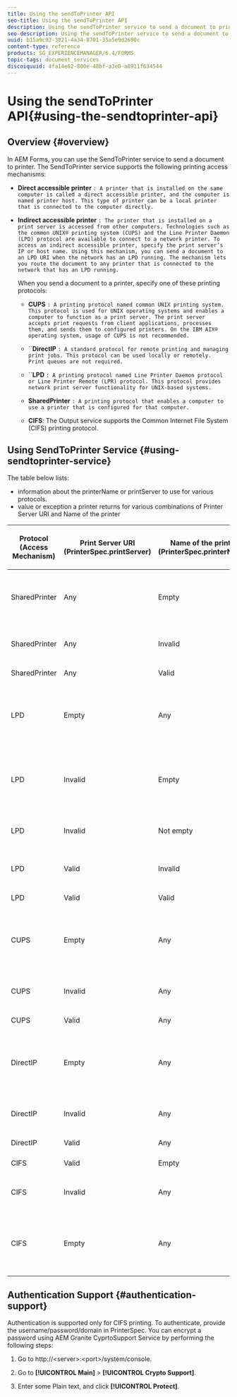 ```yaml
---
title: Using the sendToPrinter API
seo-title: Using the sendToPrinter API
description: Using the sendToPrinter service to send a document to printer.
seo-description: Using the sendToPrinter service to send a document to printer.
uuid: b15a9c92-3821-4a34-8701-35a5e9d2690c
content-type: reference
products: SG_EXPERIENCEMANAGER/6.4/FORMS
topic-tags: document_services
discoiquuid: 4fa14e62-800e-48bf-a3e0-a8911f634544
---
```


# Using the sendToPrinter API{#using-the-sendtoprinter-api}

## Overview {#overview}

In AEM Forms, you can use the SendToPrinter service to send a document to printer. The SendToPrinter service supports the following printing access mechanisms:

* **Direct accessible printer** `: A printer that is installed on the same computer is called a direct accessible printer, and the computer is named printer host. This type of printer can be a local printer that is connected to the computer directly.`

* **Indirect accessible printer** `: The printer that is installed on a print server is accessed from other computers. Technologies such as the common UNIX® printing system (CUPS) and the Line Printer Daemon (LPD) protocol are available to connect to a network printer. To access an indirect accessible printer, specify the print server’s IP or host name. Using this mechanism, you can send a document to an LPD URI when the network has an LPD running. The mechanism lets you route the document to any printer that is connected to the network that has an LPD running.`  
  
  When you send a document to a printer, specify one of these printing protocols:

    * **CUPS** `: A printing protocol named common UNIX printing system. This protocol is used for UNIX operating systems and enables a computer to function as a print server. The print server accepts print requests from client applications, processes them, and sends them to configured printers. On the IBM AIX® operating system, usage of CUPS is not recommended.`
    
    * ``**DirectIP** `: A standard protocol for remote printing and managing print jobs. This protocol can be used locally or remotely. Print queues are not required.`
    
    * ``**LPD** `: A printing protocol named Line Printer Daemon protocol or Line Printer Remote (LPR) protocol. This protocol provides network print server functionality for UNIX-based systems.`
    
    * **SharedPrinter** `: A printing protocol that enables a computer to use a printer that is configured for that computer.`
    
    * **CIFS**: The Output service supports the Common Internet File System (CIFS) printing protocol.

## Using SendToPrinter Service {#using-sendtoprinter-service}

The table below lists:

* information about the printerName or printServer to use for various protocols.
* value or exception a printer returns for various combinations of Printer Server URI and Name of the printer

<table> 
 <tbody> 
  <tr> 
   <th><p>Protocol (Access Mechanism)</p> </th> 
   <th><p>Print Server URI (PrinterSpec.printServer)</p> </th> 
   <th>Name of the printer (PrinterSpec.printerName)</th> 
   <th><p>Result</p> </th> 
  </tr> 
 </tbody> 
 <tbody> 
  <tr> 
   <td>SharedPrinter</td> 
   <td>Any</td> 
   <td>Empty<br /> </td> 
   <td>Exception: Required argument sPrinterName cannot be empty.</td> 
  </tr> 
  <tr> 
   <td>SharedPrinter</td> 
   <td>Any</td> 
   <td>Invalid</td> 
   <td>An exception states that the printer cannot be found.</td> 
  </tr> 
  <tr> 
   <td>SharedPrinter</td> 
   <td>Any</td> 
   <td>Valid</td> 
   <td>Successful print job.</td> 
  </tr> 
  <tr> 
   <td>LPD</td> 
   <td>Empty</td> 
   <td>Any</td> 
   <td>an exception stating that the required argument sPrintServerUri cannot be empty.</td> 
  </tr> 
  <tr> 
   <td>LPD</td> 
   <td>Invalid</td> 
   <td>Empty<br /> </td> 
   <td>an exception stating that the required argument sPrinterName cannot be empty.</td> 
  </tr> 
  <tr> 
   <td>LPD</td> 
   <td>Invalid</td> 
   <td>Not empty</td> 
   <td>an exception stating that sPrintServerUri is not found.</td> 
  </tr> 
  <tr> 
   <td>LPD</td> 
   <td>Valid</td> 
   <td>Invalid</td> 
   <td>an exception stating that the printer cannot be found.</td> 
  </tr> 
  <tr> 
   <td>LPD</td> 
   <td>Valid</td> 
   <td>Valid</td> 
   <td>A successful print job.</td> 
  </tr> 
  <tr> 
   <td>CUPS</td> 
   <td>Empty<br /> </td> 
   <td>Any</td> 
   <td>an exception stating that the required argument sPrintServerUri cannot be empty.</td> 
  </tr> 
  <tr> 
   <td>CUPS</td> 
   <td>Invalid</td> 
   <td>Any</td> 
   <td> an exception stating that the printer cannot be found.</td> 
  </tr> 
  <tr> 
   <td>CUPS</td> 
   <td>Valid</td> 
   <td>Any</td> 
   <td>Successful print job.</td> 
  </tr> 
  <tr> 
   <td>DirectIP</td> 
   <td>Empty<br /> </td> 
   <td>Any</td> 
   <td> an exception stating that the required argument sPrintServerUri cannot be empty.</td> 
  </tr> 
  <tr> 
   <td>DirectIP</td> 
   <td>Invalid</td> 
   <td>Any</td> 
   <td>an exception stating that the printer cannot be found.</td> 
  </tr> 
  <tr> 
   <td>DirectIP</td> 
   <td>Valid</td> 
   <td>Any</td> 
   <td>Successful print job.</td> 
  </tr> 
  <tr> 
   <td>CIFS</td> 
   <td>Valid</td> 
   <td>Empty<br /> </td> 
   <td>Successful print job.</td> 
  </tr> 
  <tr> 
   <td>CIFS</td> 
   <td>Invalid</td> 
   <td>Any</td> 
   <td>an unknown error while printing using CIFS.</td> 
  </tr> 
  <tr> 
   <td>CIFS</td> 
   <td>Empty<br /> </td> 
   <td>Any</td> 
   <td>an exception stating that the required argument sPrintServerUri cannot be empty.</td> 
  </tr> 
 </tbody> 
</table>

## Authentication Support {#authentication-support}

Authentication is supported only for CIFS printing. To authenticate, provide the username/password/domain in PrinterSpec. You can encrypt a password using AEM Granite CyprtoSupport Service by performing the following steps:

1. Go to http://&lt;server&gt;:&lt;port&gt;/system/console.  

1. Go to **[!UICONTROL Main]** > **[!UICONTROL Crypto Support]**.  

1. Enter some Plain text, and click **[!UICONTROL Protect]**.

